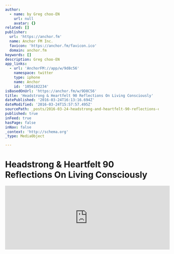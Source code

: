 ```yaml
---
author:
  - name: by Greg choo-EN
    url: null
    avatar: {}
related: []
publisher:
  url: 'https://anchor.fm'
  name: Anchor FM Inc.
  favicon: 'https://anchor.fm/favicon.ico'
  domain: anchor.fm
keywords: []
description: Greg choo-EN
app_links:
  - url: 'AnchorFM://app/w/9d8c56'
    namespace: twitter
    type: iphone
    name: Anchor
    id: '1056182234'
isBasedOnUrl: 'https://anchor.fm/w/9D8C56'
title: 'Headstrong & Heartfelt 90 Reflections On Living Consciously'
datePublished: '2016-03-24T16:13:16.694Z'
dateModified: '2016-03-24T15:57:57.495Z'
sourcePath: _posts/2016-03-24-headstrong-and-heartfelt-90-reflections-on-living-consciously.md
published: true
inFeed: true
hasPage: false
inNav: false
_context: 'http://schema.org'
_type: MediaObject

---
```

# Headstrong & Heartfelt 90 Reflections On Living Consciously

<iframe src="https://cdn.embedly.com/widgets/media.html?src=https%3A%2F%2Fanchor.fm%2Fembed%2F9d8c56&amp;url=https%3A%2F%2Fanchor.fm%2Fw%2F9D8C56&amp;image=https%3A%2F%2Fs3-us-west-2.amazonaws.com%2Fanchor-website%2Fimages%2Ffbog_wave.png&amp;key=b7d04c9b404c499eba89ee7072e1c4f7&amp;type=text%2Fhtml&amp;schema=anchor" width="540" height="210" scrolling="no" frameborder="0" allowfullscreen="allowfullscreen" style=""></iframe>